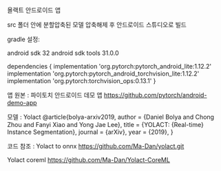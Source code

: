 욜랙트 안드로이드 앱

src 폴더 안에 분할압축된 모델 압축해제 후 안드로이드 스튜디오로 빌드

gradle 설정:

android sdk 32
android sdk tools 31.0.0

dependencies {
    implementation 'org.pytorch:pytorch_android_lite:1.12.2'
    implementation 'org.pytorch:pytorch_android_torchvision_lite:1.12.2'
    implementation 'org.pytorch:torchvision_ops:0.13.1'
}

앱 원본 : 파이토치 안드로이드 데모 앱
https://github.com/pytorch/android-demo-app

모델 :
Yolact
@article{bolya-arxiv2019,
  author    = {Daniel Bolya and Chong Zhou and Fanyi Xiao and Yong Jae Lee},
  title     = {YOLACT: {Real-time} Instance Segmentation},
  journal   = {arXiv},
  year      = {2019},
}

코드 참조 :
Yolact to onnx
https://github.com/Ma-Dan/yolact.git

Yolact coreml
https://github.com/Ma-Dan/Yolact-CoreML
